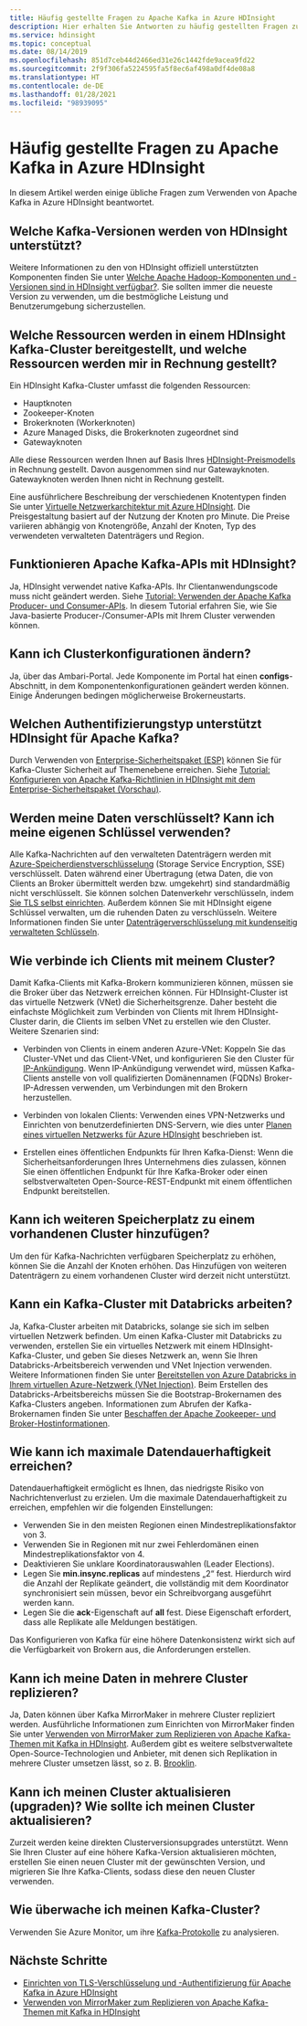 ```yaml
---
title: Häufig gestellte Fragen zu Apache Kafka in Azure HDInsight
description: Hier erhalten Sie Antworten zu häufig gestellten Fragen zu Apache Kafka in Azure HDInsight, einem verwalteten Hadoop-Clouddienst.
ms.service: hdinsight
ms.topic: conceptual
ms.date: 08/14/2019
ms.openlocfilehash: 851d7ceb44d2466ed31e26c1442fde9acea9fd22
ms.sourcegitcommit: 2f9f306fa5224595fa5f8ec6af498a0df4de08a8
ms.translationtype: HT
ms.contentlocale: de-DE
ms.lasthandoff: 01/28/2021
ms.locfileid: "98939095"
---
```

# <a name="frequently-asked-questions-about-apache-kafka-in-azure-hdinsight"></a>Häufig gestellte Fragen zu Apache Kafka in Azure HDInsight

In diesem Artikel werden einige übliche Fragen zum Verwenden von Apache Kafka in Azure HDInsight beantwortet.

## <a name="what-kafka-versions-are-supported-by-hdinsight"></a>Welche Kafka-Versionen werden von HDInsight unterstützt?

Weitere Informationen zu den von HDInsight offiziell unterstützten Komponenten finden Sie unter [Welche Apache Hadoop-Komponenten und -Versionen sind in HDInsight verfügbar?](../hdinsight-component-versioning.md#supported-hdinsight-versions). Sie sollten immer die neueste Version zu verwenden, um die bestmögliche Leistung und Benutzerumgebung sicherzustellen.

## <a name="what-resources-are-provided-in-an-hdinsight-kafka-cluster-and-what-resources-am-i-charged-for"></a>Welche Ressourcen werden in einem HDInsight Kafka-Cluster bereitgestellt, und welche Ressourcen werden mir in Rechnung gestellt?

Ein HDInsight Kafka-Cluster umfasst die folgenden Ressourcen:

* Hauptknoten
* Zookeeper-Knoten
* Brokerknoten (Workerknoten) 
* Azure Managed Disks, die Brokerknoten zugeordnet sind
* Gatewayknoten

Alle diese Ressourcen werden Ihnen auf Basis Ihres [HDInsight-Preismodells](https://azure.microsoft.com/pricing/details/hdinsight/) in Rechnung gestellt. Davon ausgenommen sind nur Gatewayknoten. Gatewayknoten werden Ihnen nicht in Rechnung gestellt.

Eine ausführlichere Beschreibung der verschiedenen Knotentypen finden Sie unter [Virtuelle Netzwerkarchitektur mit Azure HDInsight](../hdinsight-virtual-network-architecture.md). Die Preisgestaltung basiert auf der Nutzung der Knoten pro Minute. Die Preise variieren abhängig von Knotengröße, Anzahl der Knoten, Typ des verwendeten verwalteten Datenträgers und Region.

## <a name="do-apache-kafka-apis-work-with-hdinsight"></a>Funktionieren Apache Kafka-APIs mit HDInsight?

Ja, HDInsight verwendet native Kafka-APIs. Ihr Clientanwendungscode muss nicht geändert werden. Siehe [Tutorial: Verwenden der Apache Kafka Producer- und Consumer-APIs](./apache-kafka-producer-consumer-api.md). In diesem Tutorial erfahren Sie, wie Sie Java-basierte Producer-/Consumer-APIs mit Ihrem Cluster verwenden können.

## <a name="can-i-change-cluster-configurations"></a>Kann ich Clusterkonfigurationen ändern?

Ja, über das Ambari-Portal. Jede Komponente im Portal hat einen **configs**-Abschnitt, in dem Komponentenkonfigurationen geändert werden können. Einige Änderungen bedingen möglicherweise Brokerneustarts.

## <a name="what-type-of-authentication-does-hdinsight-support-for-apache-kafka"></a>Welchen Authentifizierungstyp unterstützt HDInsight für Apache Kafka?

Durch Verwenden von [Enterprise-Sicherheitspaket (ESP)](../domain-joined/apache-domain-joined-architecture.md) können Sie für Kafka-Cluster Sicherheit auf Themenebene erreichen. Siehe [Tutorial: Konfigurieren von Apache Kafka-Richtlinien in HDInsight mit dem Enterprise-Sicherheitspaket (Vorschau)](../domain-joined/apache-domain-joined-run-kafka.md).

## <a name="is-my-data-encrypted-can-i-use-my-own-keys"></a>Werden meine Daten verschlüsselt? Kann ich meine eigenen Schlüssel verwenden?

Alle Kafka-Nachrichten auf den verwalteten Datenträgern werden mit [Azure-Speicherdienstverschlüsselung](../../storage/common/storage-service-encryption.md) (Storage Service Encryption, SSE) verschlüsselt. Daten während einer Übertragung (etwa Daten, die von Clients an Broker übermittelt werden bzw. umgekehrt) sind standardmäßig nicht verschlüsselt. Sie können solchen Datenverkehr verschlüsseln, indem [Sie TLS selbst einrichten](./apache-kafka-ssl-encryption-authentication.md). Außerdem können Sie mit HDInsight eigene Schlüssel verwalten, um die ruhenden Daten zu verschlüsseln. Weitere Informationen finden Sie unter [Datenträgerverschlüsselung mit kundenseitig verwalteten Schlüsseln](../disk-encryption.md).

## <a name="how-do-i-connect-clients-to-my-cluster"></a>Wie verbinde ich Clients mit meinem Cluster?

Damit Kafka-Clients mit Kafka-Brokern kommunizieren können, müssen sie die Broker über das Netzwerk erreichen können. Für HDInsight-Cluster ist das virtuelle Netzwerk (VNet) die Sicherheitsgrenze. Daher besteht die einfachste Möglichkeit zum Verbinden von Clients mit Ihrem HDInsight-Cluster darin, die Clients im selben VNet zu erstellen wie den Cluster. Weitere Szenarien sind:

* Verbinden von Clients in einem anderen Azure-VNet: Koppeln Sie das Cluster-VNet und das Client-VNet, und konfigurieren Sie den Cluster für [IP-Ankündigung](apache-kafka-connect-vpn-gateway.md#configure-kafka-for-ip-advertising). Wenn IP-Ankündigung verwendet wird, müssen Kafka-Clients anstelle von voll qualifizierten Domänennamen (FQDNs) Broker-IP-Adressen verwenden, um Verbindungen mit den Brokern herzustellen.

* Verbinden von lokalen Clients: Verwenden eines VPN-Netzwerks und Einrichten von benutzerdefinierten DNS-Servern, wie dies unter [Planen eines virtuellen Netzwerks für Azure HDInsight](../hdinsight-plan-virtual-network-deployment.md) beschrieben ist.

* Erstellen eines öffentlichen Endpunkts für Ihren Kafka-Dienst: Wenn die Sicherheitsanforderungen Ihres Unternehmens dies zulassen, können Sie einen öffentlichen Endpunkt für Ihre Kafka-Broker oder einen selbstverwalteten Open-Source-REST-Endpunkt mit einem öffentlichen Endpunkt bereitstellen.

## <a name="can-i-add-more-disk-space-on-an-existing-cluster"></a>Kann ich weiteren Speicherplatz zu einem vorhandenen Cluster hinzufügen?

Um den für Kafka-Nachrichten verfügbaren Speicherplatz zu erhöhen, können Sie die Anzahl der Knoten erhöhen. Das Hinzufügen von weiteren Datenträgern zu einem vorhandenen Cluster wird derzeit nicht unterstützt.

## <a name="can-a-kafka-cluster-work-with-databricks"></a>Kann ein Kafka-Cluster mit Databricks arbeiten? 

Ja, Kafka-Cluster arbeiten mit Databricks, solange sie sich im selben virtuellen Netzwerk befinden. Um einen Kafka-Cluster mit Databricks zu verwenden, erstellen Sie ein virtuelles Netzwerk mit einem HDInsight-Kafka-Cluster, und geben Sie dieses Netzwerk an, wenn Sie Ihren Databricks-Arbeitsbereich verwenden und VNet Injection verwenden. Weitere Informationen finden Sie unter [Bereitstellen von Azure Databricks in Ihrem virtuellen Azure-Netzwerk (VNet Injection)](/azure/databricks/administration-guide/cloud-configurations/azure/vnet-inject). Beim Erstellen des Databricks-Arbeitsbereichs müssen Sie die Bootstrap-Brokernamen des Kafka-Clusters angeben. Informationen zum Abrufen der Kafka-Brokernamen finden Sie unter [Beschaffen der Apache Zookeeper- und Broker-Hostinformationen](./apache-kafka-get-started.md#getkafkainfo).

## <a name="how-can-i-have-maximum-data-durability"></a>Wie kann ich maximale Datendauerhaftigkeit erreichen?

Datendauerhaftigkeit ermöglicht es Ihnen, das niedrigste Risiko von Nachrichtenverlust zu erzielen. Um die maximale Datendauerhaftigkeit zu erreichen, empfehlen wir die folgenden Einstellungen:

* Verwenden Sie in den meisten Regionen einen Mindestreplikationsfaktor von 3.
* Verwenden Sie in Regionen mit nur zwei Fehlerdomänen einen Mindestreplikationsfaktor von 4.
* Deaktivieren Sie unklare Koordinatorauswahlen (Leader Elections).
* Legen Sie **min.insync.replicas** auf mindestens „2“ fest. Hierdurch wird die Anzahl der Replikate geändert, die vollständig mit dem Koordinator synchronisiert sein müssen, bevor ein Schreibvorgang ausgeführt werden kann.
* Legen Sie die **ack**-Eigenschaft auf **all** fest. Diese Eigenschaft erfordert, dass alle Replikate alle Meldungen bestätigen.

Das Konfigurieren von Kafka für eine höhere Datenkonsistenz wirkt sich auf die Verfügbarkeit von Brokern aus, die Anforderungen erstellen.

## <a name="can-i-replicate-my-data-to-multiple-clusters"></a>Kann ich meine Daten in mehrere Cluster replizieren?

Ja, Daten können über Kafka MirrorMaker in mehrere Cluster repliziert werden. Ausführliche Informationen zum Einrichten von MirrorMaker finden Sie unter [Verwenden von MirrorMaker zum Replizieren von Apache Kafka-Themen mit Kafka in HDInsight](apache-kafka-mirroring.md). Außerdem gibt es weitere selbstverwaltete Open-Source-Technologien und Anbieter, mit denen sich Replikation in mehrere Cluster umsetzen lässt, so z. B. [Brooklin](https://github.com/linkedin/Brooklin/).

## <a name="can-i-upgrade-my-cluster-how-should-i-upgrade-my-cluster"></a>Kann ich meinen Cluster aktualisieren (upgraden)? Wie sollte ich meinen Cluster aktualisieren?

Zurzeit werden keine direkten Clusterversionsupgrades unterstützt. Wenn Sie Ihren Cluster auf eine höhere Kafka-Version aktualisieren möchten, erstellen Sie einen neuen Cluster mit der gewünschten Version, und migrieren Sie Ihre Kafka-Clients, sodass diese den neuen Cluster verwenden.

## <a name="how-do-i-monitor-my-kafka-cluster"></a>Wie überwache ich meinen Kafka-Cluster?

Verwenden Sie Azure Monitor, um ihre [Kafka-Protokolle](./apache-kafka-log-analytics-operations-management.md) zu analysieren.

## <a name="next-steps"></a>Nächste Schritte

* [Einrichten von TLS-Verschlüsselung und -Authentifizierung für Apache Kafka in Azure HDInsight](./apache-kafka-ssl-encryption-authentication.md)
* [Verwenden von MirrorMaker zum Replizieren von Apache Kafka-Themen mit Kafka in HDInsight](./apache-kafka-mirroring.md)